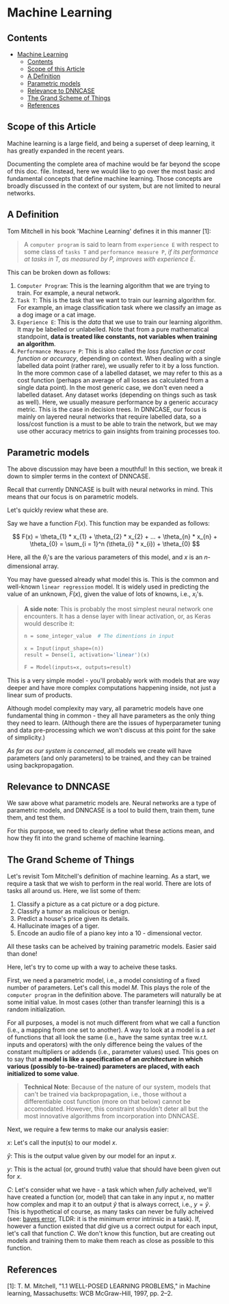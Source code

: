 # Machine Learning

## Contents

- [Machine Learning](#machine-learning)
  - [Contents](#contents)
  - [Scope of this Article](#scope-of-this-article)
  - [A Definition](#a-definition)
  - [Parametric models](#parametric-models)
  - [Relevance to DNNCASE](#relevance-to-dnncase)
  - [The Grand Scheme of Things](#the-grand-scheme-of-things)
  - [References](#references)

## Scope of this Article

Machine learning is a large field, and being a superset of deep learning, it has greatly expanded in the recent years.

Documenting the complete area of machine would be far beyond the scope of this doc. file. Instead, here we would like to go over the most basic and fundamental concepts that define machine learning. Those concepts are broadly discussed in the context of our system, but are not limited to neural networks.

## A Definition

Tom Mitchell in his book 'Machine Learning' defines it in this manner [1]:

> A `computer program` is said to learn from `experience E` with respect to some class of `tasks T` and `performance measure P`, _if its performance at tasks in T, as measured by P, improves with experience E_.

This can be broken down as follows:

1. `Computer Program`: This is the learning algorithm that we are trying to train. For example, a neural network.
2. `Task T`: This is the task that we want to train our learning algorithm for. For example, an image classification task where we classify an image as a dog image or a cat image.
3. `Experience E`: This is the _data_ that we use to train our learning algorithm. It may be labelled or unlabelled. Note that from a pure mathematical standpoint, **data is treated like constants, not variables when training an algorithm**.
4. `Performance Measure P`: This is also called the _loss function or cost function or accuracy_, depending on context. When dealing with a single labelled data point (rather rare), we usually refer to it by a loss function. In the more common case of a labelled dataset, we may refer to this as a cost function (perhaps an average of all losses as calculated from a single data point). In the most generic case, we don't even need a labelled dataset. Any dataset works (depending on things such as task as well). Here, we usually measure performance by a generic accuracy metric. This is the case in decision trees. In DNNCASE, our focus is mainly on layered neural networks that require labelled data, so a loss/cost function is a must to be able to train the network, but we may use other accuracy metrics to gain insights from training processes too.

## Parametric models

The above discussion may have been a mouthful! In this section, we break it down to simpler terms in the context of DNNCASE.

Recall that currently DNNCASE is built with neural networks in mind. This means that our focus is on parametric models.

Let's quickly review what these are.

Say we have a function $F(x)$. This function may be expanded as follows:

$$
F(x) = \theta_{1} * x_{1} + \theta_{2} * x_{2} + ... + \theta_{n} * x_{n} + \theta_{0}
     = \sum_{i = 1}^n (\theta_{i} * x_{i}) + \theta_{0}
$$

Here, all the $\theta_{i}$'s are the various parameters of this model, and $x$ is an $n$-dimensional array.

You may have guessed already what model this is. This is the common and well-known `linear regression` model. It is widely used in predicting the value of an unknown, $F(x)$, given the value of lots of knowns, i.e., $x_{i}$'s.

> **A side note**: This is probably the most simplest neural network one encounters. It has a dense layer with linear activation, or, as Keras would describe it:
>
> ```py
> n = some_integer_value  # The dimentions in input
>
> x = Input(input_shape=(n))
> result = Dense(1, activation='linear')(x)
>
> F = Model(inputs=x, outputs=result)
> ```

This is a very simple model - you'll probably work with models that are way deeper and have more complex computations happening inside, not just a linear sum of products.

Although model complexity may vary, all parametric models have one fundamental thing in common - they all have parameters as the only thing they need to learn. (Although there are the issues of hyperparameter tuning and data pre-processing which we won't discuss at this point for the sake of simplicity.)

_As far as our system is concerned_, all models we create will have parameters (and only parameters) to be trained, and they can be trained using backpropagation.

## Relevance to DNNCASE

We saw above what parametric models are. Neural networks are a type of parametric models, and DNNCASE is a tool to build them, train them, tune them, and test them.

For this purpose, we need to clearly define what these actions mean, and how they fit into the grand scheme of machine learning.

## The Grand Scheme of Things

Let's revisit Tom Mitchell's definition of machine learning. As a start, we require a task that we wish to perform in the real world. There are lots of tasks all around us. Here, we list some of them:

1. Classify a picture as a cat picture or a dog picture.
2. Classify a tumor as malicious or benign.
3. Predict a house's price given its details.
4. Hallucinate images of a tiger.
5. Encode an audio file of a piano key into a 10 - dimensional vector.

All these tasks can be acheived by training parametric models. Easier said than done!

Here, let's try to come up with a way to acheive these tasks.

First, we need a parametric model, i.e., a model consisting of a fixed number of parameters. Let's call this model $M$. This plays the role of the `computer program` in the definition above. The parameters will naturally be at some initial value. In most cases (other than transfer learning) this is a random initialization.

For all purposes, a model is not much different from what we call a function (i.e., a mapping from one set to another). A way to look at a model is a _set_ of functions that all look the same (i.e., have the same syntax tree w.r.t. inputs and operators) with the only difference being the values of the constant multipliers or addends (i.e., parameter values) used. This goes on to say that **a model is like a specification of an _architecture_ in which various (possibly to-be-trained) parameters are placed, with each initialized to some value**.

> **Technical Note**: Because of the nature of our system, models that can't be trained via backpropagation, i.e., those without a differentiable cost function (more on that below) cannot be accomodated. However, this constraint shouldn't deter all but the most innovative algorithms from incorporation into DNNCASE.

Next, we require a few terms to make our analysis easier:

$x$: Let's call the input(s) to our model $x$.

$\hat{y}$: This is the output value given by our model for an input $x$.

$y$: This is the actual (or, ground truth) value that should have been given out for $x$.

$C$: Let's consider what we have - a task which when _fully_ acheived, we'll have created a function (or, model) that can take in any input $x$, no matter how complex and map it to an output $\hat{y}$ that is always correct, i.e., $y = \hat{y}$. This is hypothetical of course, as many tasks can never be fully acheived (see: [bayes error](https://en.wikipedia.org/wiki/Bayes_error_rate), TLDR: it is the minimum error intrinsic in a task). If, however a function existed that _did_ give us a correct output for each input, let's call that function $C$. We don't know this function, but are creating out models and training them to make them reach as close as possible to this function.



## References

[1]: T. M. Mitchell, "1.1 WELL-POSED LEARNING PROBLEMS," in Machine learning, Massachusetts: WCB McGraw-Hill, 1997, pp. 2–2.
